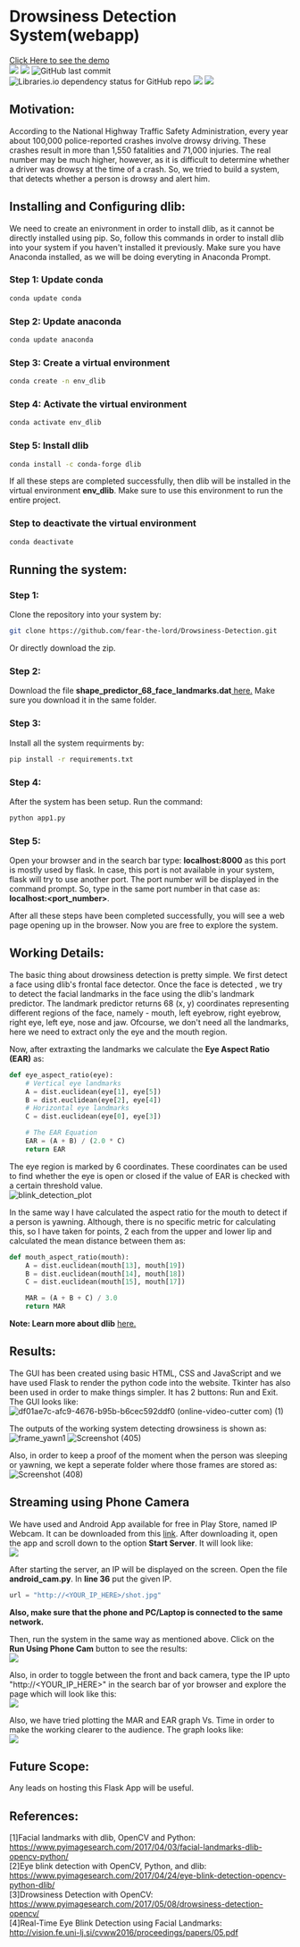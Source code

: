 # Drowsiness Detection System(webapp)
<a href = "https://youtu.be/YyIMsBBEukw">Click Here to see the demo</a> <br>
<img src="https://img.shields.io/github/repo-size/fear-the-lord/Drowsiness-Detection"> <img src="https://img.shields.io/github/license/fear-the-lord/Drowsiness-Detection"> <img alt="GitHub last commit" src="https://img.shields.io/github/last-commit/fear-the-lord/Drowsiness-Detection"> <img alt="Libraries.io dependency status for GitHub repo" src="https://img.shields.io/librariesio/github/fear-the-lord/Drowsiness-Detection"> <img src = "https://hitcounter.pythonanywhere.com/count/tag.svg?url=https://github.com/fear-the-lord/Drowsiness-Detection"> <img src = "https://img.shields.io/youtube/views/YyIMsBBEukw?style=social">

## Motivation: 
According to the National Highway Traffic Safety Administration, every year about 100,000 police-reported crashes involve drowsy driving. These crashes result in more than 1,550 fatalities and 71,000 injuries. The real number may be much higher, however, as it is difficult to determine whether a driver was drowsy at the time of a crash. So, we tried to build a system, that detects whether a person is drowsy and alert him.

## Installing and Configuring dlib:
We need to create an enivronment in order to install dlib, as it cannot be directly installed using pip. So, follow this commands in order to install dlib into your system if you haven't installed it previously. Make sure you have Anaconda installed, as we will be doing everyting in Anaconda Prompt. 
### Step 1: Update conda 
```bash
conda update conda
```
### Step 2: Update anaconda 
```bash
conda update anaconda 
```
### Step 3: Create a virtual environment
```bash 
conda create -n env_dlib 
```
### Step 4: Activate the virtual environment 
```bash 
conda activate env_dlib
```
### Step 5: Install dlib 
```bash 
conda install -c conda-forge dlib 
```
If all these steps are completed successfully, then dlib will be installed in the virtual environment <b>env_dlib</b>. Make sure to use this environment to run the entire project. 

### Step to deactivate the virtual environment 
```bash 
conda deactivate 
```

## Running the system: 

### Step 1: 
Clone the repository into your system by: 
```bash 
git clone https://github.com/fear-the-lord/Drowsiness-Detection.git
```
Or directly download the zip.

### Step 2: 
Download the file <b>shape_predictor_68_face_landmarks.dat</b><a href = "https://drive.google.com/file/d/1CYMKQn5cy9Fg-lbOI0Sp2lUl5k8gdXrI/view?usp=sharing"> here.</a> Make sure you download it in the same folder. 

### Step 3: 
Install all the system requirments by:
```bash 
pip install -r requirements.txt
```

### Step 4: 
After the system has been setup. Run the command: 
```bash 
python app1.py
```

### Step 5: 
Open your browser and in the search bar type: 
<b>localhost:8000</b> as this port is mostly used by flask. 
In case, this port is not available in your system, flask will try to use another port. The port number will be displayed in the command prompt.
So, type in the same port number in that case as: 
<b>localhost:<port_number></b>.
  
After all these steps have been completed successfully, you will see a web page opening up in the browser. Now you are free to explore the system.

## Working Details: 

The basic thing about drowsiness detection is pretty simple. We first detect a face using dlib's frontal face detector. Once the face is detected , we try to detect the facial landmarks in the face using the dlib's landmark predictor. The landmark predictor returns 68 (x, y) coordinates representing different regions of the face, namely - mouth, left eyebrow, right eyebrow, right eye, left eye, nose and jaw. Ofcourse, we don't need all the landmarks, here we need to extract only the eye and the mouth region. 

Now, after extraxting the landmarks we calculate the <b>Eye Aspect Ratio (EAR)</b> as: 

```python 
def eye_aspect_ratio(eye):
	# Vertical eye landmarks
	A = dist.euclidean(eye[1], eye[5])
	B = dist.euclidean(eye[2], eye[4])
	# Horizontal eye landmarks 
	C = dist.euclidean(eye[0], eye[3])

	# The EAR Equation 
	EAR = (A + B) / (2.0 * C)
	return EAR
```
The eye region is marked by 6 coordinates. These coordinates can be used to find whether the eye is open or closed if the value of EAR is checked with a certain threshold value.<br>
![blink_detection_plot](https://user-images.githubusercontent.com/35571958/87878670-62d41400-ca03-11ea-8b96-fc4344c61a21.jpg)

In the same way I have calculated the aspect ratio for the mouth to detect if a person is yawning. Although, there is no specific metric for calculating this, so I have taken for points, 2 each from the upper and lower lip and calculated the mean distance between them as: 
```python 
def mouth_aspect_ratio(mouth): 
	A = dist.euclidean(mouth[13], mouth[19])
	B = dist.euclidean(mouth[14], mouth[18])
	C = dist.euclidean(mouth[15], mouth[17])

	MAR = (A + B + C) / 3.0
	return MAR
```
<b>Note: Learn more about dlib</b> <a href = "http://dlib.net/">here.</a>

## Results: 
The GUI has been created using basic HTML, CSS and JavaScript and we have used Flask to render the python code into the website. Tkinter has also been used in order to make things simpler. It has 2 buttons: Run and Exit. The GUI looks like: 
![df01ae7c-afc9-4676-b95b-b6cec592ddf0 (online-video-cutter com) (1)](https://user-images.githubusercontent.com/35571958/87902089-589f2d80-ca76-11ea-9eda-a53a83662721.gif)

The outputs of the working system detecting drowsiness is shown as: <br>
![frame_yawn1](https://user-images.githubusercontent.com/35571958/87904322-ab2f1880-ca7b-11ea-97d2-82f9dd0c318a.jpg) ![Screenshot (405)](https://user-images.githubusercontent.com/35571958/87904406-dd407a80-ca7b-11ea-982d-1852e2228765.png)

Also, in order to keep a proof of the moment when the person was sleeping or yawning, we kept a seperate folder where those frames are stored as: <br>
![Screenshot (408)](https://user-images.githubusercontent.com/35571958/87904688-7e2f3580-ca7c-11ea-839b-c049bace332f.png)

## Streaming using Phone Camera 
We have used and Android App available for free in Play Store, named IP Webcam. It can be downloaded from this <a href = "https://play.google.com/store/apps/details?id=com.pas.webcam&hl=en_IN">link</a>. After downloading it, open the app and scroll down to the option <b>Start Server</b>. It will look like: <br>
<img src = "https://user-images.githubusercontent.com/35571958/88623867-83673280-d0c3-11ea-9efd-63559024c0bd.jpg">

After starting the server, an IP will be displayed on the screen. Open the file <b>android_cam.py</b>. In <b>line 36</b> put the given IP. 
```python
url = "http://<YOUR_IP_HERE>/shot.jpg"
```
<b>Also, make sure that the phone and PC/Laptop is connected to the same network.</b>

Then, run the system in the same way as mentioned above. Click on the <b>Run Using Phone Cam</b> button to see the results:<br> 
<img src = "https://user-images.githubusercontent.com/35571958/88624933-7b0ff700-d0c5-11ea-87da-3f6bf1516cc3.png">

Also, in order to toggle between the front and back camera, type the IP upto "http://<YOUR_IP_HERE>" in the search bar of yor browser and explore the page which will look like this: <br>
<img src = "https://user-images.githubusercontent.com/35571958/88626505-5f5a2000-d0c8-11ea-88f0-e1d4481eb9d9.png">

Also, we have tried plotting the MAR and EAR graph Vs. Time in order to make the working clearer to the audience. The graph looks like: <br> 
<img src = "https://user-images.githubusercontent.com/35571958/88627012-42721c80-d0c9-11ea-860a-51b7a1f2961b.png">


## Future Scope:  
Any leads on hosting this Flask App will be useful.

## References: 
[1]Facial landmarks with dlib, OpenCV and Python: https://www.pyimagesearch.com/2017/04/03/facial-landmarks-dlib-opencv-python/ <br>
[2]Eye blink detection with OpenCV, Python, and dlib: https://www.pyimagesearch.com/2017/04/24/eye-blink-detection-opencv-python-dlib/ <br>
[3]Drowsiness Detection with OpenCV: https://www.pyimagesearch.com/2017/05/08/drowsiness-detection-opencv/ <br>
[4]Real-Time Eye Blink Detection using Facial Landmarks: http://vision.fe.uni-lj.si/cvww2016/proceedings/papers/05.pdf 
